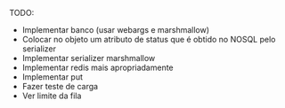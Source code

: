 TODO:
* Implementar banco (usar webargs e marshmallow)
* Colocar no objeto um atributo de status que é obtido
no NOSQL pelo serializer
* Implementar serializer marshmallow
* Implementar redis mais apropriadamente
* Implementar put
* Fazer teste de carga
* Ver limite da fila